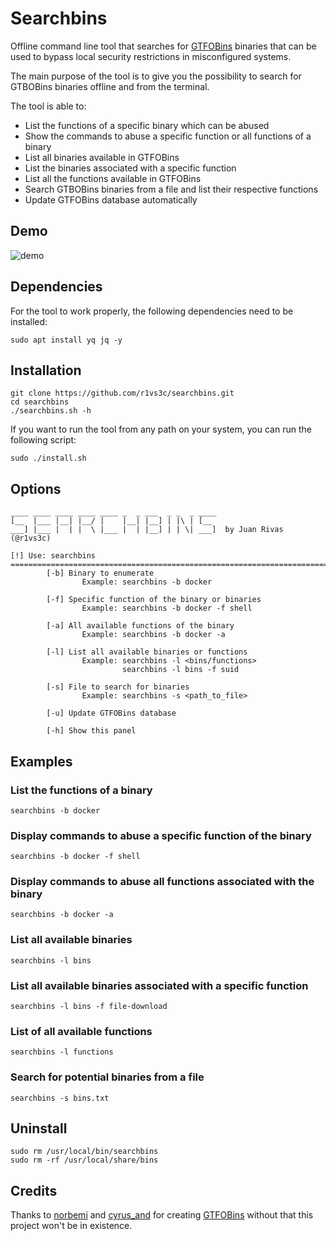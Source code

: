 # Searchbins
Offline command line tool that searches for [GTFOBins](https://gtfobins.github.io/) binaries that can be used to bypass local security restrictions in misconfigured systems.

The main purpose of the tool is to give you the possibility to search for GTBOBins binaries offline and from the terminal.

The tool is able to:
- List the functions of a specific binary which can be abused
- Show the commands to abuse a specific function or all functions of a binary
- List all binaries available in GTFOBins
- List the binaries associated with a specific function
- List all the functions available in GTFOBins
- Search GTBOBins binaries from a file and list their respective functions
- Update GTFOBins database automatically

## Demo
![demo](https://github.com/r1vs3c/searchbins/assets/80863982/ec64de80-88a5-4e63-9e0f-9432c09097c1)

## Dependencies
For the tool to work properly, the following dependencies need to be installed:
```
sudo apt install yq jq -y
```

## Installation
```
git clone https://github.com/r1vs3c/searchbins.git
cd searchbins
./searchbins.sh -h
```

If you want to run the tool from any path on your system, you can run the following script:
```
sudo ./install.sh 
```

## Options
```
____ ____ ____ ____ ____ _  _ ___  _ _  _ ____
[__  |___ |__| |__/ |    |__| |__] | |\ | [__
___] |___ |  | |  \ |___ |  | |__] | | \| ___]  by Juan Rivas (@r1vs3c)

[!] Use: searchbins 
================================================================================
        [-b] Binary to enumerate
                Example: searchbins -b docker

        [-f] Specific function of the binary or binaries
                Example: searchbins -b docker -f shell

        [-a] All available functions of the binary
                Example: searchbins -b docker -a

        [-l] List all available binaries or functions 
                Example: searchbins -l <bins/functions>
                         searchbins -l bins -f suid

        [-s] File to search for binaries
                Example: searchbins -s <path_to_file>

        [-u] Update GTFOBins database

        [-h] Show this panel
```

## Examples
### List the functions of a binary
```
searchbins -b docker
```

### Display commands to abuse a specific function of the binary
```
searchbins -b docker -f shell
```

### Display commands to abuse all functions associated with the binary
```
searchbins -b docker -a
```

### List all available binaries
```
searchbins -l bins
```

### List all available binaries associated with a specific function
```
searchbins -l bins -f file-download
```

### List of all available functions
```
searchbins -l functions
```

### Search for potential binaries from a file
```
searchbins -s bins.txt
```

## Uninstall
```
sudo rm /usr/local/bin/searchbins
sudo rm -rf /usr/local/share/bins
```

## Credits
Thanks to [norbemi](https://twitter.com/norbemi) and [cyrus_and](https://twitter.com/cyrus_and) for creating [GTFOBins](https://gtfobins.github.io/) without that this project won't be in existence.
